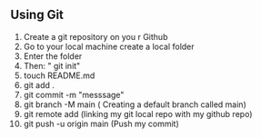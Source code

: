 ## Using Git 

1. Create a git repository on you r Github 
2. Go to your local machine create a local folder 
3. Enter the folder 
4. Then: " git init"
5. touch README.md 
6. git add . 
7. git commit -m "messsage"
8. git branch -M main ( Creating a default branch called main)
9. git remote add <git-rpeo url> (linking my git local repo with my github repo)
10. git push -u origin main (Push my commit)